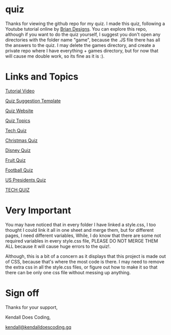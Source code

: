 # quiz

Thanks for viewing the github repo for my quiz.
I made this quiz, following a Youtube tutorial online by [Brian Designs](https://www.youtube.com/channel/UCsKsymTY_4BYR-wytLjex7A). You can explore this repo, although if you want to do the quiz yourself, I suggest you don't open any directories with the folder name "game", because the .JS file there has all the answers to the quiz. I may delete the games directory, and create a private repo where I have everything + games directory, but for now that will cause me double work, so its fine as it is :).

# Links and Topics

[Tutorial Video](https://www.youtube.com/watch?v=f4fB9Xg2JEY)

[Quiz Suggestion Template](https://www.youtube.com/watch?v=KrGfq0vXEkc)

[Quiz Website](https://kendalldoescoding.gq/quiz)

[Quiz Topics](https://quiz.kendalldoescoding.gq/topics)

[Tech Quiz](https://quiz.kendalldoescoding.gq/tech)

[Christmas Quiz](https://kendalldoescoding.gq/christmasquiz)

[Disney Quiz](https://quiz.kendalldoescoding.gq/disney)

[Fruit Quiz](https://quiz.kendalldoescoding.gq/fruit)

[Football Quiz](https://quiz.kendalldoescoding.gq/football)

[US Presidents Quiz](https://quiz.kendalldoescoding.gq/presidents)

[TECH QUIZ](https://quiz.kendalldoescoding.gq/tech)

# Very Important
You may have noticed that in every folder I have linked a style.css, I too thought I could link it all in one sheet and merge them, but for different pages, I need different variables, While, I do know that there are some not required variables in every style.css file, PLEASE DO NOT MERGE THEM ALL because it will cause huge errors to the quiz!.

Although, this is a bit of a concern as it displays that this project is made out of CSS, because that's where the most code is there. I may need to remove the extra css in all the style.css files, or figure out how to make it so that there can be only one css file without messing up anything. 

# Sign off

Thanks for your support,

Kendall Does Coding,

kendall@kendalldoescoding.gq
